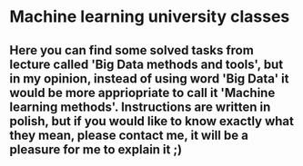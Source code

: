 # Machine learning university classes
## Here you can find some solved tasks from lecture called 'Big Data methods and tools', but in my opinion, instead of using word 'Big Data' it would be more appriopriate to call it 'Machine learning methods'. Instructions are written in polish, but if you would like to know exactly what they mean, please contact me, it will be a pleasure for me to explain it ;)
